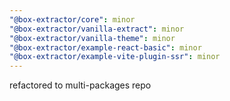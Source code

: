 ```yaml
---
"@box-extractor/core": minor
"@box-extractor/vanilla-extract": minor
"@box-extractor/vanilla-theme": minor
"@box-extractor/example-react-basic": minor
"@box-extractor/example-vite-plugin-ssr": minor
---
```


refactored to multi-packages repo
